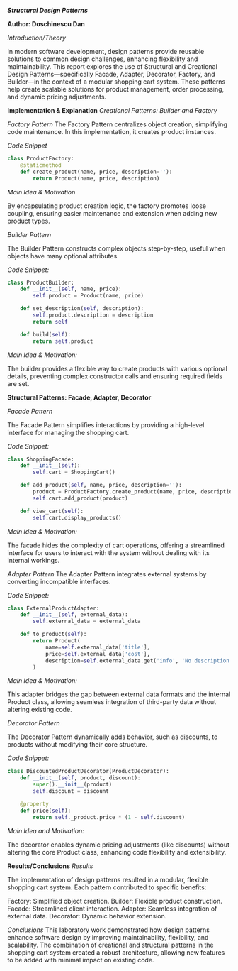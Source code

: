 ***Structural Design Patterns***

**Author: Doschinescu Dan**


*Introduction/Theory*

In modern software development, design patterns provide reusable solutions to common design challenges,
 enhancing flexibility and maintainability. This report explores the use of Structural and Creational Design Patterns—specifically Facade, 
 Adapter, Decorator, Factory, and Builder—in the context of a modular shopping cart system.
 These patterns help create scalable solutions for product management, order processing, and dynamic pricing adjustments.




**Implementation & Explanation**
*Creational Patterns: Builder and Factory*

*Factory Pattern*
The Factory Pattern centralizes object creation, 
simplifying code maintenance. In this implementation, 
it creates product instances.

*Code Snippet*

```python
class ProductFactory:
    @staticmethod
    def create_product(name, price, description=''):
        return Product(name, price, description)

```

*Main Idea & Motivation*

By encapsulating product creation logic, the factory promotes loose coupling, 
ensuring easier maintenance and extension when adding new product types.

*Builder Pattern*

The Builder Pattern constructs complex objects step-by-step,
 useful when objects have many optional attributes.

*Code Snippet:*

```python
class ProductBuilder:
    def __init__(self, name, price):
        self.product = Product(name, price)

    def set_description(self, description):
        self.product.description = description
        return self

    def build(self):
        return self.product
```

*Main Idea & Motivation:* 

The builder provides a flexible way to create products with various optional details,
 preventing complex constructor calls and ensuring required fields are set.


**Structural Patterns: Facade, Adapter, Decorator**

*Facade Pattern*

The Facade Pattern simplifies interactions by providing 
a high-level interface for managing the shopping cart.

*Code Snippet:*

```python
class ShoppingFacade:
    def __init__(self):
        self.cart = ShoppingCart()

    def add_product(self, name, price, description=''):
        product = ProductFactory.create_product(name, price, description)
        self.cart.add_product(product)

    def view_cart(self):
        self.cart.display_products()
```

*Main Idea & Motivation:*

The facade hides the complexity of cart operations, 
offering a streamlined interface for users to interact with the system without dealing with its internal workings.



*Adapter Pattern*
The Adapter Pattern integrates external systems by converting incompatible interfaces.



*Code Snippet:*

```python
class ExternalProductAdapter:
    def __init__(self, external_data):
        self.external_data = external_data

    def to_product(self):
        return Product(
            name=self.external_data['title'],
            price=self.external_data['cost'],
            description=self.external_data.get('info', 'No description')
        )
```


*Main Idea & Motivation:* 

This adapter bridges the gap between external data formats and the internal Product class,
 allowing seamless integration of third-party data without altering existing code.

*Decorator Pattern*

The Decorator Pattern dynamically adds behavior, such as discounts,
 to products without modifying their core structure.

*Code Snippet:*

```python
class DiscountedProductDecorator(ProductDecorator):
    def __init__(self, product, discount):
        super().__init__(product)
        self.discount = discount

    @property
    def price(self):
        return self._product.price * (1 - self.discount)
```

*Main Idea and Motivation:* 

The decorator enables dynamic pricing adjustments (like discounts)
 without altering the core Product class, enhancing code flexibility and extensibility.




**Results/Conclusions**
*Results*

The implementation of design patterns resulted in a modular, flexible shopping cart system. Each pattern contributed to specific benefits:

Factory: Simplified object creation.
Builder: Flexible product construction.
Facade: Streamlined client interaction.
Adapter: Seamless integration of external data.
Decorator: Dynamic behavior extension.

*Conclusions*
This laboratory work demonstrated how design patterns enhance software design by improving maintainability, 
flexibility, and scalability. The combination of creational and structural patterns in the shopping
 cart system created a robust architecture, allowing new features to be added with minimal impact on existing code.